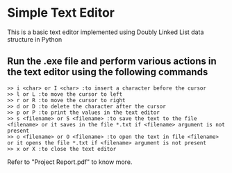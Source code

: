 # Simple Text Editor
This is a basic text editor implemented using Doubly Linked List data structure in Python

## Run the .exe file and perform various actions in the text editor using the following commands

    >> i <char> or I <char> :to insert a character before the cursor
    >> l or L :to move the cursor to left
    >> r or R :to move the cursor to right
    >> d or D :to delete the character after the cursor
    >> p or P :to print the values in the text editor
    >> s <filename> or S <filename> :to save the text to the file <filename> or it saves in the file *.txt if <filename> argument is not present
    >> o <filename> or O <filename> :to open the text in file <filename> or it opens the file *.txt if <filename> argument is not present
    >> x or X :to close the text editor

Refer to "Project Report.pdf" to know more.
